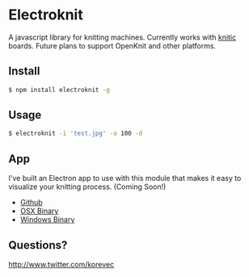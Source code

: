 # Electroknit

A javascript library for knitting machines. Currently works with [knitic](http://www.knitic.com) boards. Future plans to support OpenKnit and other platforms. 

## Install

````bash
$ npm install electroknit -g
````

## Usage

```bash
$ electroknit -i 'test.jpg' -o 100 -d 
````

## App

I've built an Electron app to use with this module that makes it easy to visualize your knitting process. (Coming Soon!)
- [Github](#)
- [OSX Binary](#)
- [Windows Binary](#)

## Questions?

http://www.twitter.com/korevec